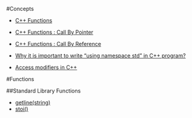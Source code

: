 #Concepts

- [C++ Functions](https://www.tutorialspoint.com/cplusplus/cpp_functions.htm)
- [C++ Functions : Call By Pointer](https://www.tutorialspoint.com/cplusplus/cpp_function_call_by_pointer.htm)
- [C++ Functions : Call By Reference](https://www.tutorialspoint.com/cplusplus/cpp_function_call_by_reference.htm)

- [Why it is important to write “using namespace std” in C++ program?](https://www.geeksforgeeks.org/why-it-is-important-to-write-using-namespace-std-in-cpp-program/)
- [Access modifiers in C++](https://www.geeksforgeeks.org/access-modifiers-in-c/)

#Functions

##Standard Library Functions

- [getline(string)](https://www.geeksforgeeks.org/getline-string-c/)
- [stoi()](https://www.udacity.com/blog/2021/05/the-cpp-stoi-function-explained.html)
